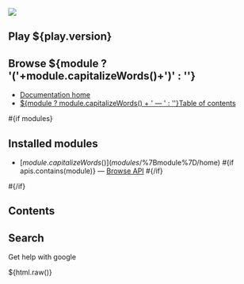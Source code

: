 ![](@%7B'/public/playmanual/logo.png'%7D)

## Play ${play.version}

## Browse ${module ? '('+module.capitalizeWords()+')' : ''}

- <span id="gotoc">[Documentation home](/@documentation)</span>
- <span id="gotoc">[${module ? module.capitalizeWords() + ' — ' : ''}Table of contents](home)</span>

\#{if modules}

## Installed modules

- [${module.capitalizeWords()}](modules/$%7Bmodule%7D/home) \#{if apis.contains(module)} — [Browse API](/@api/-$%7Bmodule%7D/index.html) \#{/if}

\#{/if}

## Contents

## Search

Get help with google

${html.raw()}

